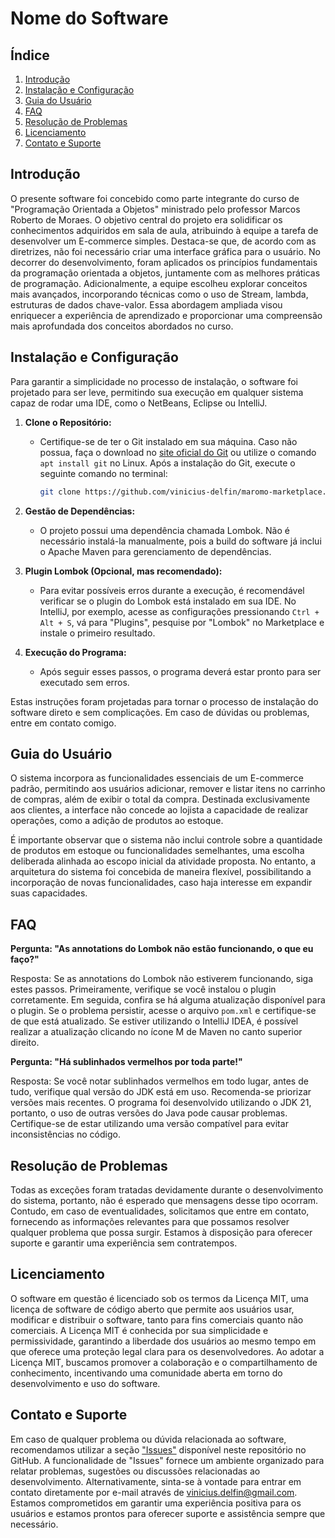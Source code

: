# Nome do Software

## Índice

1. [Introdução](#introdução)
2. [Instalação e Configuração](#instalação-e-configuração)
3. [Guia do Usuário](#guia-do-usuário)
4. [FAQ](#faq)
5. [Resolução de Problemas](#resolução-de-problemas)
6. [Licenciamento](#licenciamento)
7. [Contato e Suporte](#contato-e-suporte)

## Introdução

O presente software foi concebido como parte integrante do curso de "Programação Orientada a Objetos" ministrado pelo 
professor Marcos Roberto de Moraes. O objetivo central do projeto era solidificar os conhecimentos adquiridos em sala 
de aula, atribuindo à equipe a tarefa de desenvolver um E-commerce simples. Destaca-se que, de acordo com as diretrizes, 
não foi necessário criar uma interface gráfica para o usuário. No decorrer do desenvolvimento, foram aplicados os 
princípios fundamentais da programação orientada a objetos, juntamente com as melhores práticas de programação. 
Adicionalmente, a equipe escolheu explorar conceitos mais avançados, incorporando técnicas como o uso de Stream, 
lambda, estruturas de dados chave-valor. Essa abordagem ampliada visou enriquecer a experiência de aprendizado e 
proporcionar uma compreensão mais aprofundada dos conceitos abordados no curso.

## Instalação e Configuração

Para garantir a simplicidade no processo de instalação, o software foi projetado para ser leve, permitindo sua execução 
em qualquer sistema capaz de rodar uma IDE, como o NetBeans, Eclipse ou IntelliJ.

1. **Clone o Repositório:**
    - Certifique-se de ter o Git instalado em sua máquina. Caso não possua, faça o download no 
   [site oficial do Git](https://git-scm.com/) ou utilize o comando `apt install git` no Linux. Após a instalação do 
   Git, execute o seguinte comando no terminal:
      ```sh
      git clone https://github.com/vinicius-delfin/maromo-marketplace.git
      ```

2. **Gestão de Dependências:**
    - O projeto possui uma dependência chamada Lombok. Não é necessário instalá-la manualmente, pois a build do software 
   já inclui o Apache Maven para gerenciamento de dependências.

3. **Plugin Lombok (Opcional, mas recomendado):**
    - Para evitar possíveis erros durante a execução, é recomendável verificar se o plugin do Lombok está instalado em 
   sua IDE. No IntelliJ, por exemplo, acesse as configurações pressionando `Ctrl + Alt + S`, vá para "Plugins", 
   pesquise por "Lombok" no Marketplace e instale o primeiro resultado.

4. **Execução do Programa:**
    - Após seguir esses passos, o programa deverá estar pronto para ser executado sem erros.

Estas instruções foram projetadas para tornar o processo de instalação do software direto e sem complicações. 
Em caso de dúvidas ou problemas, entre em contato comigo.

## Guia do Usuário

O sistema incorpora as funcionalidades essenciais de um E-commerce padrão, permitindo aos usuários adicionar, 
remover e listar itens no carrinho de compras, além de exibir o total da compra. Destinada exclusivamente aos clientes, 
a interface não concede ao lojista a capacidade de realizar operações, como a adição de produtos ao estoque.

É importante observar que o sistema não inclui controle sobre a quantidade de produtos em estoque ou funcionalidades 
semelhantes, uma escolha deliberada alinhada ao escopo inicial da atividade proposta. No entanto, a arquitetura do 
sistema foi concebida de maneira flexível, possibilitando a incorporação de novas funcionalidades, caso haja interesse 
em expandir suas capacidades.

## FAQ

**Pergunta: "As annotations do Lombok não estão funcionando, o que eu faço?"**

Resposta: Se as annotations do Lombok não estiverem funcionando, siga estes passos. Primeiramente, verifique se você 
instalou o plugin corretamente. Em seguida, confira se há alguma atualização disponível para o plugin. Se o problema 
persistir, acesse o arquivo `pom.xml` e certifique-se de que está atualizado. Se estiver utilizando o IntelliJ IDEA, 
é possível realizar a atualização clicando no ícone M de Maven no canto superior direito.

**Pergunta: "Há sublinhados vermelhos por toda parte!"**

Resposta: Se você notar sublinhados vermelhos em todo lugar, antes de tudo, verifique qual versão do JDK está em uso. 
Recomenda-se priorizar versões mais recentes. O programa foi desenvolvido utilizando o JDK 21, portanto, o uso de outras 
versões do Java pode causar problemas. Certifique-se de estar utilizando uma versão compatível para evitar 
inconsistências no código.

## Resolução de Problemas

Todas as exceções foram tratadas devidamente durante o desenvolvimento do sistema, portanto, não é esperado que mensagens 
desse tipo ocorram. Contudo, em caso de eventualidades, solicitamos que entre em contato, fornecendo as informações 
relevantes para que possamos resolver qualquer problema que possa surgir. Estamos à disposição para oferecer suporte e 
garantir uma experiência sem contratempos.

## Licenciamento

O software em questão é licenciado sob os termos da Licença MIT, uma licença de software de código aberto que permite 
aos usuários usar, modificar e distribuir o software, tanto para fins comerciais quanto não comerciais. A Licença MIT é 
conhecida por sua simplicidade e permissividade, garantindo a liberdade dos usuários ao mesmo tempo em que oferece uma 
proteção legal clara para os desenvolvedores. Ao adotar a Licença MIT, buscamos promover a colaboração e o compartilhamento 
de conhecimento, incentivando uma comunidade aberta em torno do desenvolvimento e uso do software.

## Contato e Suporte

Em caso de qualquer problema ou dúvida relacionada ao software, recomendamos utilizar a seção ["Issues"](https://github.com/vinicius-delfin/maromo-marketplace/issues) 
disponível neste repositório no GitHub. A funcionalidade de "Issues" fornece um ambiente organizado para relatar problemas, 
sugestões ou discussões relacionadas ao desenvolvimento. Alternativamente, sinta-se à vontade para entrar em contato 
diretamente por e-mail através de [vinicius.delfin@gmail.com](mailto:vinicius.delfin@gmail.com). Estamos comprometidos em 
garantir uma experiência positiva para os usuários e estamos prontos para oferecer suporte e assistência sempre que 
necessário.